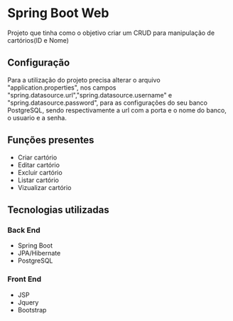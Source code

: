 # Spring Boot Web

Projeto que tinha como o objetivo criar um CRUD para manipulação de cartórios(ID e Nome)

## Configuração
Para a utilização do projeto precisa alterar o arquivo "application.properties", nos campos "spring.datasource.url","spring.datasource.username" e "spring.datasource.password", para as configurações do seu banco PostgreSQL, sendo respectivamente a url com a porta e o nome do banco, o usuario e a senha.



## Funções presentes
- Criar cartório
- Editar cartório
- Excluir cartório
- Listar cartório
- Vizualizar cartório

## Tecnologias utilizadas
### Back End
- Spring Boot
- JPA/Hibernate
- PostgreSQL

### Front End
- JSP
- Jquery
- Bootstrap
